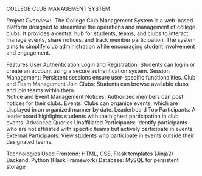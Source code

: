 COLLEGE CLUB MANAGEMENT SYSTEM

Project Overview:-
The College Club Management System is a web-based platform designed to streamline the operations and management of college clubs. It provides a central hub for students, teams, and clubs to interact, manage events, share notices, and track member participation.
The system aims to simplify club administration while encouraging student involvement and engagement.

Features
User Authentication
Login and Registration: Students can log in or create an account using a secure authentication system.
Session Management: Persistent sessions ensure user-specific functionalities.
Club and Team Management
Join Clubs: Students can browse available clubs and join teams within them.  
Notice and Event Management
Notices: Authorized members can post notices for their clubs.
Events: Clubs can organize events, which are displayed in an organized manner by date.
Leaderboard
Top Participants: A leaderboard highlights students with the highest participation in club events.
Advanced Queries
Unaffiliated Participants: Identify participants who are not affiliated with specific teams but actively participate in events.
External Participants: View students who participate in events outside their designated teams.

Technologies Used
Frontend: HTML, CSS, Flask templates (Jinja2)
Backend: Python (Flask Framework)
Database: MySQL for persistent storage

